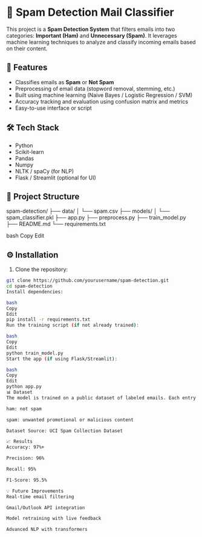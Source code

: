 # 📧 Spam Detection Mail Classifier

This project is a **Spam Detection System** that filters emails into two categories: **Important (Ham)** and **Unnecessary (Spam)**. It leverages machine learning techniques to analyze and classify incoming emails based on their content.

## 🚀 Features

- Classifies emails as **Spam** or **Not Spam**
- Preprocessing of email data (stopword removal, stemming, etc.)
- Built using machine learning (Naive Bayes / Logistic Regression / SVM)
- Accuracy tracking and evaluation using confusion matrix and metrics
- Easy-to-use interface or script

## 🛠️ Tech Stack

- Python
- Scikit-learn
- Pandas
- Numpy
- NLTK / spaCy (for NLP)
- Flask / Streamlit (optional for UI)

## 📂 Project Structure

spam-detection/
├── data/
│ └── spam.csv
├── models/
│ └── spam_classifier.pkl
├── app.py
├── preprocess.py
├── train_model.py
├── README.md
└── requirements.txt

bash
Copy
Edit

## ⚙️ Installation

1. Clone the repository:

```bash
git clone https://github.com/yourusername/spam-detection.git
cd spam-detection
Install dependencies:

bash
Copy
Edit
pip install -r requirements.txt
Run the training script (if not already trained):

bash
Copy
Edit
python train_model.py
Start the app (if using Flask/Streamlit):

bash
Copy
Edit
python app.py
📊 Dataset
The model is trained on a public dataset of labeled emails. Each entry is classified as:

ham: not spam

spam: unwanted promotional or malicious content

Dataset Source: UCI Spam Collection Dataset

📈 Results
Accuracy: 97%+

Precision: 96%

Recall: 95%

F1-Score: 95.5%

💡 Future Improvements
Real-time email filtering

Gmail/Outlook API integration

Model retraining with live feedback

Advanced NLP with transformers
